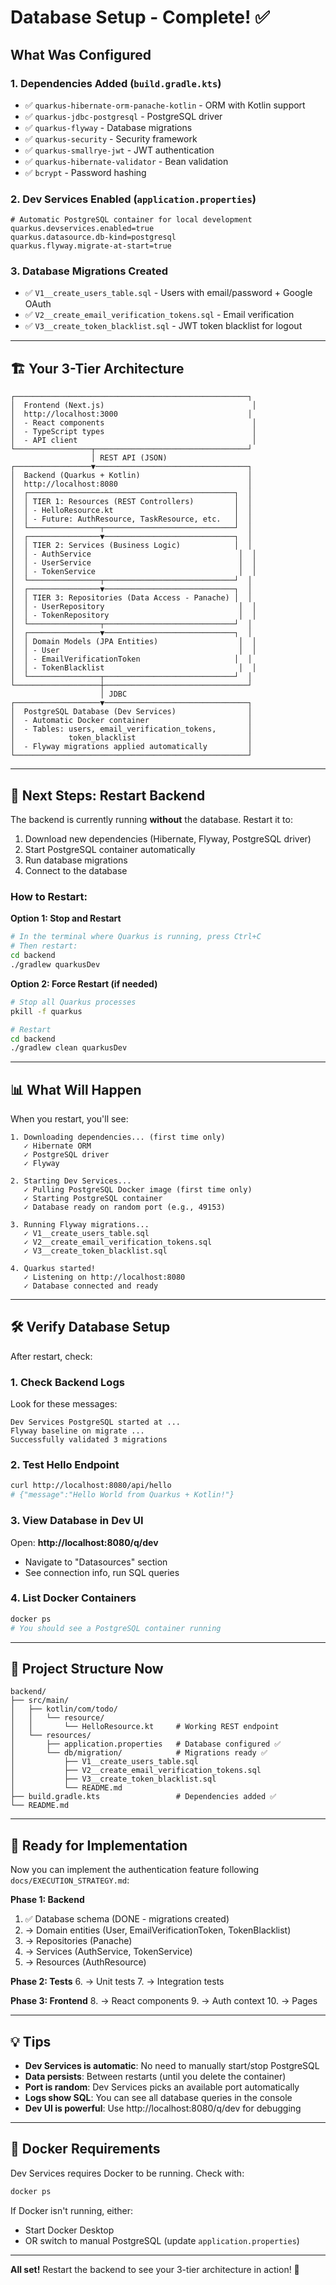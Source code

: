 # Database Setup - Complete! ✅

## What Was Configured

### 1. Dependencies Added (`build.gradle.kts`)
- ✅ `quarkus-hibernate-orm-panache-kotlin` - ORM with Kotlin support
- ✅ `quarkus-jdbc-postgresql` - PostgreSQL driver
- ✅ `quarkus-flyway` - Database migrations
- ✅ `quarkus-security` - Security framework
- ✅ `quarkus-smallrye-jwt` - JWT authentication
- ✅ `quarkus-hibernate-validator` - Bean validation
- ✅ `bcrypt` - Password hashing

### 2. Dev Services Enabled (`application.properties`)
```properties
# Automatic PostgreSQL container for local development
quarkus.devservices.enabled=true
quarkus.datasource.db-kind=postgresql
quarkus.flyway.migrate-at-start=true
```

### 3. Database Migrations Created
- ✅ `V1__create_users_table.sql` - Users with email/password + Google OAuth
- ✅ `V2__create_email_verification_tokens.sql` - Email verification
- ✅ `V3__create_token_blacklist.sql` - JWT token blacklist for logout

---

## 🏗️ Your 3-Tier Architecture

```
┌────────────────────────────────────────────────────┐
│  Frontend (Next.js)                                 │
│  http://localhost:3000                             │
│  - React components                                 │
│  - TypeScript types                                 │
│  - API client                                       │
└─────────────────┬──────────────────────────────────┘
                  │ REST API (JSON)
┌─────────────────▼──────────────────────────────────┐
│  Backend (Quarkus + Kotlin)                        │
│  http://localhost:8080                             │
│  ┌──────────────────────────────────────────────┐  │
│  │ TIER 1: Resources (REST Controllers)         │  │
│  │ - HelloResource.kt                           │  │
│  │ - Future: AuthResource, TaskResource, etc.   │  │
│  └────────────────┬─────────────────────────────┘  │
│  ┌────────────────▼─────────────────────────────┐  │
│  │ TIER 2: Services (Business Logic)            │  │
│  │ - AuthService                                 │  │
│  │ - UserService                                 │  │
│  │ - TokenService                                │  │
│  └────────────────┬─────────────────────────────┘  │
│  ┌────────────────▼─────────────────────────────┐  │
│  │ TIER 3: Repositories (Data Access - Panache) │  │
│  │ - UserRepository                              │  │
│  │ - TokenRepository                             │  │
│  └────────────────┬─────────────────────────────┘  │
│  ┌────────────────▼─────────────────────────────┐  │
│  │ Domain Models (JPA Entities)                  │  │
│  │ - User                                        │  │
│  │ - EmailVerificationToken                     │  │
│  │ - TokenBlacklist                              │  │
│  └────────────────┬─────────────────────────────┘  │
└───────────────────┼────────────────────────────────┘
                    │ JDBC
┌───────────────────▼────────────────────────────────┐
│  PostgreSQL Database (Dev Services)                │
│  - Automatic Docker container                      │
│  - Tables: users, email_verification_tokens,       │
│            token_blacklist                         │
│  - Flyway migrations applied automatically         │
└────────────────────────────────────────────────────┘
```

---

## 🚀 Next Steps: Restart Backend

The backend is currently running **without** the database. Restart it to:
1. Download new dependencies (Hibernate, Flyway, PostgreSQL driver)
2. Start PostgreSQL container automatically
3. Run database migrations
4. Connect to the database

### How to Restart:

**Option 1: Stop and Restart**
```bash
# In the terminal where Quarkus is running, press Ctrl+C
# Then restart:
cd backend
./gradlew quarkusDev
```

**Option 2: Force Restart (if needed)**
```bash
# Stop all Quarkus processes
pkill -f quarkus

# Restart
cd backend
./gradlew clean quarkusDev
```

---

## 📊 What Will Happen

When you restart, you'll see:

```
1. Downloading dependencies... (first time only)
   ✓ Hibernate ORM
   ✓ PostgreSQL driver
   ✓ Flyway
   
2. Starting Dev Services...
   ✓ Pulling PostgreSQL Docker image (first time only)
   ✓ Starting PostgreSQL container
   ✓ Database ready on random port (e.g., 49153)
   
3. Running Flyway migrations...
   ✓ V1__create_users_table.sql
   ✓ V2__create_email_verification_tokens.sql
   ✓ V3__create_token_blacklist.sql
   
4. Quarkus started!
   ✓ Listening on http://localhost:8080
   ✓ Database connected and ready
```

---

## 🛠️ Verify Database Setup

After restart, check:

### 1. Check Backend Logs
Look for these messages:
```
Dev Services PostgreSQL started at ...
Flyway baseline on migrate ...
Successfully validated 3 migrations
```

### 2. Test Hello Endpoint
```bash
curl http://localhost:8080/api/hello
# {"message":"Hello World from Quarkus + Kotlin!"}
```

### 3. View Database in Dev UI
Open: **http://localhost:8080/q/dev**
- Navigate to "Datasources" section
- See connection info, run SQL queries

### 4. List Docker Containers
```bash
docker ps
# You should see a PostgreSQL container running
```

---

## 📁 Project Structure Now

```
backend/
├── src/main/
│   ├── kotlin/com/todo/
│   │   └── resource/
│   │       └── HelloResource.kt     # Working REST endpoint
│   └── resources/
│       ├── application.properties   # Database configured ✅
│       └── db/migration/            # Migrations ready ✅
│           ├── V1__create_users_table.sql
│           ├── V2__create_email_verification_tokens.sql
│           ├── V3__create_token_blacklist.sql
│           └── README.md
├── build.gradle.kts                 # Dependencies added ✅
└── README.md
```

---

## 🎯 Ready for Implementation

Now you can implement the authentication feature following `docs/EXECUTION_STRATEGY.md`:

**Phase 1: Backend**
1. ✅ Database schema (DONE - migrations created)
2. → Domain entities (User, EmailVerificationToken, TokenBlacklist)
3. → Repositories (Panache)
4. → Services (AuthService, TokenService)
5. → Resources (AuthResource)

**Phase 2: Tests**
6. → Unit tests
7. → Integration tests

**Phase 3: Frontend**
8. → React components
9. → Auth context
10. → Pages

---

## 💡 Tips

- **Dev Services is automatic**: No need to manually start/stop PostgreSQL
- **Data persists**: Between restarts (until you delete the container)
- **Port is random**: Dev Services picks an available port automatically
- **Logs show SQL**: You can see all database queries in the console
- **Dev UI is powerful**: Use http://localhost:8080/q/dev for debugging

---

## 🐳 Docker Requirements

Dev Services requires Docker to be running. Check with:
```bash
docker ps
```

If Docker isn't running, either:
- Start Docker Desktop
- OR switch to manual PostgreSQL (update `application.properties`)

---

**All set!** Restart the backend to see your 3-tier architecture in action! 🎉

